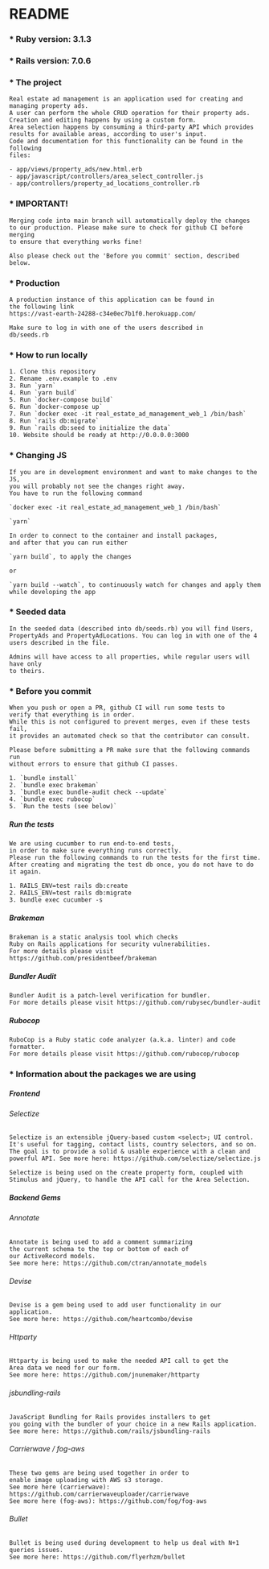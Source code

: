 # README

### * Ruby version: 3.1.3

### * Rails version: 7.0.6

### * The project

    Real estate ad management is an application used for creating and managing property ads.
    A user can perform the whole CRUD operation for their property ads.
    Creation and editing happens by using a custom form.
    Area selection happens by consuming a third-party API which provides
    results for available areas, according to user's input.
    Code and documentation for this functionality can be found in the following
    files:

    - app/views/property_ads/new.html.erb
    - app/javascript/controllers/area_select_controller.js
    - app/controllers/property_ad_locations_controller.rb

### * IMPORTANT!

    Merging code into main branch will automatically deploy the changes
    to our production. Please make sure to check for github CI before merging
    to ensure that everything works fine!

    Also please check out the 'Before you commit' section, described below.

### * Production

    A production instance of this application can be found in
    the following link
    https://vast-earth-24288-c34e0ec7b1f0.herokuapp.com/

    Make sure to log in with one of the users described in 
    db/seeds.rb

### * How to run locally

    1. Clone this repository
    2. Rename .env.example to .env
    3. Run `yarn`
    4. Run `yarn build`
    5. Run `docker-compose build`
    6. Run `docker-compose up`
    7. Run `docker exec -it real_estate_ad_management_web_1 /bin/bash`
    8. Run `rails db:migrate`
    9. Run `rails db:seed to initialize the data`
    10. Website should be ready at http://0.0.0.0:3000

### * Changing JS

    If you are in development environment and want to make changes to the JS,
    you will probably not see the changes right away.
    You have to run the following command

    `docker exec -it real_estate_ad_management_web_1 /bin/bash`

    `yarn`

    In order to connect to the container and install packages, 
    and after that you can run either

    `yarn build`, to apply the changes

    or

    `yarn build --watch`, to continuously watch for changes and apply them
    while developing the app
 
### * Seeded data

    In the seeded data (described into db/seeds.rb) you will find Users,
    PropertyAds and PropertyAdLocations. You can log in with one of the 4
    users described in the file.

    Admins will have access to all properties, while regular users will have only
    to theirs.

### * Before you commit

    When you push or open a PR, github CI will run some tests to 
    verify that everything is in order.
    While this is not configured to prevent merges, even if these tests fail, 
    it provides an automated check so that the contributor can consult.

    Please before submitting a PR make sure that the following commands run 
    without errors to ensure that github CI passes.

    1. `bundle install`
    2. `bundle exec brakeman`
    3. `bundle exec bundle-audit check --update`
    4. `bundle exec rubocop`
    5. `Run the tests (see below)`

##### Run the tests

    We are using cucumber to run end-to-end tests, 
    in order to make sure everything runs correctly.
    Please run the following commands to run the tests for the first time.
    After creating and migrating the test db once, you do not have to do it again.

    1. RAILS_ENV=test rails db:create
    2. RAILS_ENV=test rails db:migrate
    3. bundle exec cucumber -s

##### Brakeman

    Brakeman is a static analysis tool which checks 
    Ruby on Rails applications for security vulnerabilities. 
    For more details please visit https://github.com/presidentbeef/brakeman

##### Bundler Audit

    Bundler Audit is a patch-level verification for bundler.
    For more details please visit https://github.com/rubysec/bundler-audit

##### Rubocop

    RuboCop is a Ruby static code analyzer (a.k.a. linter) and code formatter.
    For more details please visit https://github.com/rubocop/rubocop

### * Information about the packages we are using

##### Frontend

###### Selectize

    Selectize is an extensible jQuery-based custom <select>; UI control. It's useful for tagging, contact lists, country selectors, and so on. The goal is to provide a solid & usable experience with a clean and powerful API. See more here: https://github.com/selectize/selectize.js

    Selectize is being used on the create property form, coupled with
    Stimulus and jQuery, to handle the API call for the Area Selection.

##### Backend Gems

###### Annotate

    Annotate is being used to add a comment summarizing 
    the current schema to the top or bottom of each of 
    our ActiveRecord models. 
    See more here: https://github.com/ctran/annotate_models

###### Devise

    Devise is a gem being used to add user functionality in our application.
    See more here: https://github.com/heartcombo/devise

###### Httparty

    Httparty is being used to make the needed API call to get the 
    Area data we need for our form.
    See more here: https://github.com/jnunemaker/httparty

###### jsbundling-rails

    JavaScript Bundling for Rails provides installers to get 
    you going with the bundler of your choice in a new Rails application.
    See more here: https://github.com/rails/jsbundling-rails

###### Carrierwave / fog-aws

    These two gems are being used together in order to 
    enable image uploading with AWS s3 storage.
    See more here (carrierwave): https://github.com/carrierwaveuploader/carrierwave
    See more here (fog-aws): https://github.com/fog/fog-aws

###### Bullet

    Bullet is being used during development to help us deal with N+1 queries issues.
    See more here: https://github.com/flyerhzm/bullet
